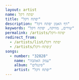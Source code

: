```yaml
---
layout: artist
name: יפתח דקל
title: "יפתח דקל"
description: "דף האמן יפתח דקל"
keywords: "שירים, מוזיקה, יפתח דקל"
permalink: /artists/יפתח-דקל
redirect_from:
  - /artists/list/יפתח דקל
  - /artists/יפתח-דקל/
songs:
  - number: "32828"
    name: "עמק האהבה"
    album: "סינגלים"
    artist: "יפתח דקל"
---
```

